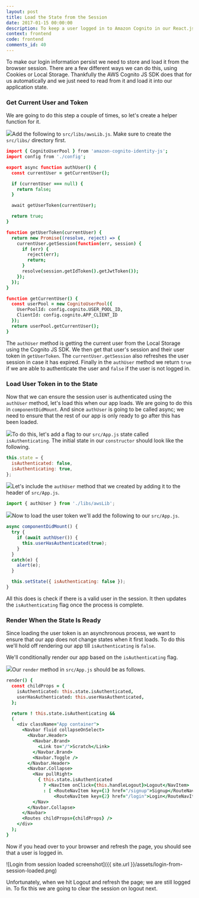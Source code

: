 ```yaml
---
layout: post
title: Load the State from the Session
date: 2017-01-15 00:00:00
description: To keep a user logged in to Amazon Cognito in our React.js app, we are going to save the user’s JWT session token in the App component state. And we load this token from the session in componentDidMount using the getCurrentUser and getUserToken methods.
context: frontend
code: frontend
comments_id: 40
---
```


To make our login information persist we need to store and load it from the browser session. There are a few different ways we can do this, using Cookies or Local Storage. Thankfully the AWS Cognito JS SDK does that for us automatically and we just need to read from it and load it into our application state.

### Get Current User and Token

We are going to do this step a couple of times, so let's create a helper function for it.

<img class="code-marker" src="{{ site.url }}/assets/s.png" />Add the following to `src/libs/awsLib.js`. Make sure to create the `src/libs/` directory first.

``` coffee
import { CognitoUserPool } from 'amazon-cognito-identity-js';
import config from './config';

export async function authUser() {
  const currentUser = getCurrentUser();

  if (currentUser === null) {
    return false;
  }

  await getUserToken(currentUser);

  return true;
}

function getUserToken(currentUser) {
  return new Promise((resolve, reject) => {
    currentUser.getSession(function(err, session) {
      if (err) {
        reject(err);
        return;
      }
      resolve(session.getIdToken().getJwtToken());
    });
  });
}

function getCurrentUser() {
  const userPool = new CognitoUserPool({
    UserPoolId: config.cognito.USER_POOL_ID,
    ClientId: config.cognito.APP_CLIENT_ID
  });
  return userPool.getCurrentUser();
}
```

The `authUser` method is getting the current user from the Local Storage using the Cognito JS SDK. We then get that user's session and their user token in `getUserToken`. The `currentUser.getSession` also refreshes the user session in case it has expired. Finally in the `authUser` method we return `true` if we are able to authenticate the user and `false` if the user is not logged in.

### Load User Token in to the State

Now that we can ensure the session user is authenticated using the `authUser` method, let's load this when our app loads. We are going to do this in `componentDidMount`. And since `authUser` is going to be called async; we need to ensure that the rest of our app is only ready to go after this has been loaded.

<img class="code-marker" src="{{ site.url }}/assets/s.png" />To do this, let's add a flag to our `src/App.js` state called `isAuthenticating`. The initial state in our `constructor` should look like the following.

``` javascript
this.state = {
  isAuthenticated: false,
  isAuthenticating: true,
};
```

<img class="code-marker" src="{{ site.url }}/assets/s.png" />Let's include the `authUser` method that we created by adding it to the header of `src/App.js`. 

``` javascript
import { authUser } from './libs/awsLib';
```

<img class="code-marker" src="{{ site.url }}/assets/s.png" />Now to load the user token we'll add the following to our `src/App.js`.

``` javascript
async componentDidMount() {
  try {
    if (await authUser()) {
      this.userHasAuthenticated(true);
    }
  }
  catch(e) {
    alert(e);
  }

  this.setState({ isAuthenticating: false });
}
```

All this does is check if there is a valid user in the session. It then updates the `isAuthenticating` flag once the process is complete.

### Render When the State Is Ready

Since loading the user token is an asynchronous process, we want to ensure that our app does not change states when it first loads. To do this we'll hold off rendering our app till `isAuthenticating` is `false`.

We'll conditionally render our app based on the `isAuthenticating` flag.

<img class="code-marker" src="{{ site.url }}/assets/s.png" />Our `render` method in `src/App.js` should be as follows.

``` coffee
render() {
  const childProps = {
    isAuthenticated: this.state.isAuthenticated,
    userHasAuthenticated: this.userHasAuthenticated,
  };

  return ! this.state.isAuthenticating &&
  (
    <div className="App container">
      <Navbar fluid collapseOnSelect>
        <Navbar.Header>
          <Navbar.Brand>
            <Link to="/">Scratch</Link>
          </Navbar.Brand>
          <Navbar.Toggle />
        </Navbar.Header>
        <Navbar.Collapse>
          <Nav pullRight>
            { this.state.isAuthenticated
              ? <NavItem onClick={this.handleLogout}>Logout</NavItem>
              : [ <RouteNavItem key={1} href="/signup">Signup</RouteNavItem>,
                  <RouteNavItem key={2} href="/login">Login</RouteNavItem> ] }
          </Nav>
        </Navbar.Collapse>
      </Navbar>
      <Routes childProps={childProps} />
    </div>
  );
}
```

Now if you head over to your browser and refresh the page, you should see that a user is logged in.

![Login from session loaded screenshot]({{ site.url }}/assets/login-from-session-loaded.png)

Unfortunately, when we hit Logout and refresh the page; we are still logged in. To fix this we are going to clear the session on logout next.
